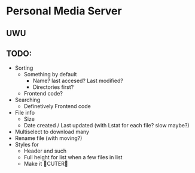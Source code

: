 # Personal Media Server

## UWU

## TODO:

- Sorting
    - Something by default
        - Name? last accesed? Last modified?
        - Directories first?
    - Frontend code?
- Searching
    - Definetively Frontend code
- File info
    - Size
    - Date created / Last updated (with Lstat for each file? slow maybe?)
- Multiselect to download many
- Rename file (with moving?)
- Styles for
    - Header and such
    - Full height for list when a few files in list
    - Make it 💖CUTER💖

